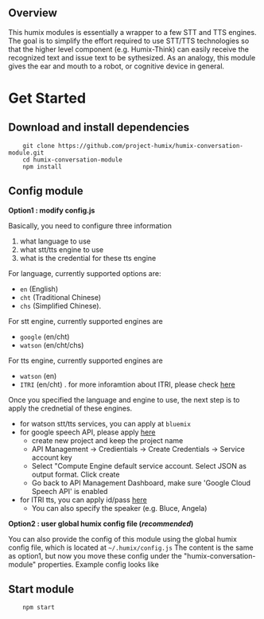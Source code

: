 ## Overview

This humix modules is essentially a wrapper to a few STT and TTS engines. The goal is to simplify the effort required to use STT/TTS technologies so that the higher level component (e.g. Humix-Think) can easily receive the recognized text and issue text to be sythesized. As an analogy, this module gives the ear and mouth to a robot, or cognitive device in general.

# Get Started

## Download and install dependencies

        git clone https://github.com/project-humix/humix-conversation-module.git
        cd humix-conversation-module
        npm install


## Config module

**Option1 : modify config.js**

Basically, you need to configure three information

1. what language to use
2. what stt/tts engine to use
3. what is the credential for these tts engine

For language, currently supported options are:

* `en` (English)
* `cht` (Traditional Chinese)
* `chs` (Simplified Chinese).


For stt engine, currently supported engines are
* `google` (en/cht)
* `watson` (en/cht/chs)

For tts engine, currently supported engines are
* `watson` (en)
* `ITRI` (en/cht) . for more inforamtion about ITRI, please check [here](http://tts.itri.org.tw/)

Once you specified the language and engine to use, the next step is to apply the crednetial of these engines.

* for watson stt/tts services, you can apply at `bluemix`
* for google speech API, please apply [here](https://console.cloud.google.com)
   * create new project and keep the project name
   * API Management -> Credientials -> Create Credentials -> Service account key
   * Select "Compute Engine default service account. Select JSON as output format. Click create
   * Go back to API Management Dashboard, make sure 'Google Cloud Speech API' is enabled
* for ITRI tts, you can apply id/pass [here](http://tts.itri.org.tw/)
    * You can also specify the speaker (e.g. Bluce, Angela)


**Option2 : user global humix config file (*recommended*)**

You can also provide the config of this module using the global humix config file, which is located at `~/.humix/config.js`
The content is the same as option1, but now you move these config under the "humix-conversation-module" properties. Example config looks like


## Start module

        npm start